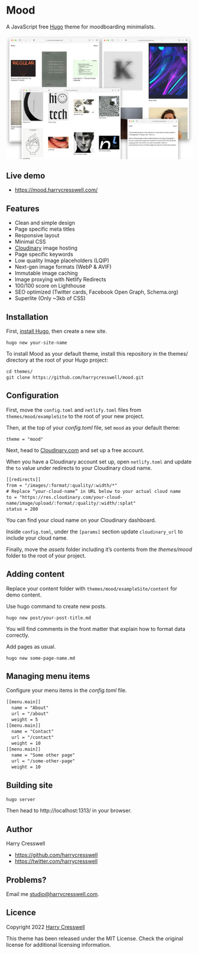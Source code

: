 # Mood

A JavaScript free [Hugo](https://gohugo.io/) theme for moodboarding minimalists.

![Mood](preview.png)

## Live demo

- https://mood.harrycresswell.com/

## Features

- Clean and simple design
- Page specific meta titles
- Responsive layout
- Minimal CSS
- [Cloudinary](https://cloudinary.com/) image hosting
- Page specific keywords
- Low quality Image placeholders (LQIP)
- Next-gen image formats (WebP & AVIF)
- Immutable image caching
- Image proxying with Netlify Redirects
- 100/100 score on Lighthouse
- SEO optimized (Twitter cards, Facebook Open Graph, Schema.org)
- Superlite (Only ~3kb of CSS)

## Installation

First, [install Hugo](https://gohugo.io/getting-started/installing/), then create a new site.

```
hugo new your-site-name
```

To install Mood as your default theme, install this repository in the themes/ directory at the root of your Hugo project:

```
cd themes/
git clone https://github.com/harrycresswell/mood.git
```

## Configuration

First, move the `config.toml` and `netlify.toml` files from `themes/mood/exampleSite` to the root of your new project.

Then, at the top of your _config.toml_ file, set `mood` as your default theme:

```
theme = "mood"
```

Next, head to [Cloudinary.com](https://cloudinary.com/) and set up a free account.

When you have a Cloudinary account set up, open `netlify.toml` and update the `to` value under redirects to your Cloudinary cloud name. 

```
[[redirects]]
from = "/images/:format/:quality/:width/*"
# Replace “your-cloud-name” in URL below to your actual cloud name
to = "https://res.cloudinary.com/your-cloud-name/image/upload/:format/:quality/:width/:splat"
status = 200
```

You can find your cloud name on your Cloudinary dashboard.

Inside `config.toml`, under the `[params]` section update `cloudinary_url` to include your cloud name.

Finally, move the _assets_ folder including it’s contents from the _themes/mood_ folder to the root of your project.


## Adding content

Replace your content folder with `themes/mood/exampleSite/content` for demo content.

Use hugo command to create new posts.

```
hugo new post/your-post-title.md
```

You will find comments in the front matter that explain how to format data correctly.

Add pages as usual.

```
hugo new some-page-name.md
```

## Managing menu items

Configure your menu items in the _config.toml_ file.

```
[[menu.main]]
  name = "About"
  url = "/about"
  weight = 5
[[menu.main]]
  name = "Contact"
  url = "/contact"
  weight = 10
[[menu.main]]
  name = "Some other page"
  url = "/some-other-page"
  weight = 10 
```

## Building site

```
hugo server
```

Then head to http://localhost:1313/ in your browser.

## Author

Harry Cresswell

- https://github.com/harrycresswell
- https://twitter.com/harrycresswell

## Problems?

Email me [studio@harrycresswell.com](mailto:studio@harrycresswell.com).

## Licence

Copyright 2022 [Harry Cresswell](https://harrycresswell.com/)

This theme has been released under the MIT License. Check the original license for additional licensing information.
